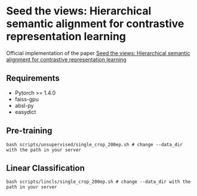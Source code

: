 # Seed the views: Hierarchical semantic alignment for contrastive representation learning

Official implementation of the paper [Seed the views: Hierarchical semantic alignment for contrastive representation learning](https://arxiv.org/abs/2012.02733)


## Requirements
* Pytorch >= 1.4.0
* faiss-gpu
* absl-py
* easydict

## Pre-training
```
bash scripts/unsupervised/single_crop_200ep.sh # change --data_dir with the path in your server
```

## Linear Classification
```
bash scripts/lincls/single_crop_200ep.sh # change --data_dir with the path in your server
```
